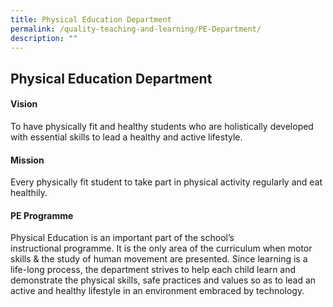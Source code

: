 ```yaml
---
title: Physical Education Department
permalink: /quality-teaching-and-learning/PE-Department/
description: ""
---
```

## Physical Education Department 

#### Vision


To have physically fit and healthy students who are holistically developed with essential skills to lead a healthy and active lifestyle.

#### Mission

Every physically fit student to take part in physical activity regularly and eat healthily.

#### PE Programme


Physical Education is an important part of the school’s instructional programme. It is the only area of the curriculum when motor skills & the study of human movement are presented. Since learning is a life-long process, the department strives to help each child learn and demonstrate the physical skills, safe practices and values so as to lead an active and healthy lifestyle in an environment embraced by technology.
